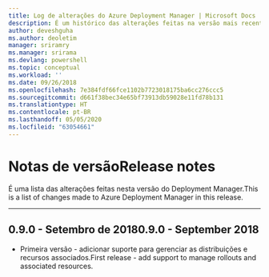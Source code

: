 ```yaml
---
title: Log de alterações do Azure Deployment Manager | Microsoft Docs
description: É um histórico das alterações feitas na versão mais recente do Deployment Manager.
author: deveshguha
ms.author: deoletim
manager: sriramry
ms.manager: srirama
ms.devlang: powershell
ms.topic: conceptual
ms.workload: ''
ms.date: 09/26/2018
ms.openlocfilehash: 7e384fdf66fce1102b7723018175ba6cc276ccc5
ms.sourcegitcommit: d661f38bec34e65bf73913db59028e11fd78b131
ms.translationtype: HT
ms.contentlocale: pt-BR
ms.lasthandoff: 05/05/2020
ms.locfileid: "63054661"
---
```

# <a name="release-notes"></a><span data-ttu-id="94653-103">Notas de versão</span><span class="sxs-lookup"><span data-stu-id="94653-103">Release notes</span></span>

<span data-ttu-id="94653-104">É uma lista das alterações feitas nesta versão do Deployment Manager.</span><span class="sxs-lookup"><span data-stu-id="94653-104">This is a list of changes made to Azure Deployment Manager in this release.</span></span>

---
## <a name="090---september-2018"></a><span data-ttu-id="94653-105">0.9.0 - Setembro de 2018</span><span class="sxs-lookup"><span data-stu-id="94653-105">0.9.0 - September 2018</span></span>
* <span data-ttu-id="94653-106">Primeira versão - adicionar suporte para gerenciar as distribuições e recursos associados.</span><span class="sxs-lookup"><span data-stu-id="94653-106">First release - add support to manage rollouts and associated resources.</span></span>